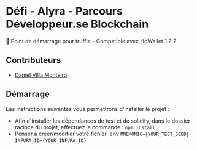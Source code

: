 # Défi - Alyra - Parcours Développeur.se Blockchain

📌  Point de démarrage pour truffle - Compatible avec HdWallet 1.2.2

## Contributeurs

- [Daniel Villa Monteiro](https://github.com/zirgudaga)

## Démarrage

Les instructions suivantes vous permettrons d'installer le projet :
- Afin d'installer les dépendances de test et de solidity, dans le dossier racince du projet, effectuez la commande : 
```npm install ```
- Penser à creer/modifier votre fichier .env
```MNEMONIC={YOUR_TEST_SEED}```
```INFURA_ID={YOUR_INFURA_ID}```

